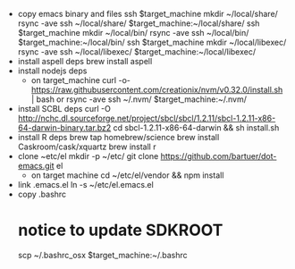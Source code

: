 * copy emacs binary and files
  ssh $target_machine mkdir ~/local/share/
  rsync -ave ssh ~/local/share/ $target_machine:~/local/share/
  ssh $target_machine mkdir ~/local/bin/
  rsync -ave ssh ~/local/bin/ $target_machine:~/local/bin/
  ssh $target_machine mkdir ~/local/libexec/
  rsync -ave ssh ~/local/libexec/ $target_machine:~/local/libexec/
* install aspell deps
  brew install aspell
* install nodejs deps
  - on target_machine
    curl -o- https://raw.githubusercontent.com/creationix/nvm/v0.32.0/install.sh | bash
    or rsync -ave ssh ~/.nvm/ $target_machine:~/.nvm/
* install SCBL deps
  curl -O http://nchc.dl.sourceforge.net/project/sbcl/sbcl/1.2.11/sbcl-1.2.11-x86-64-darwin-binary.tar.bz2
  cd sbcl-1.2.11-x86-64-darwin && sh install.sh
* install R deps
  brew tap homebrew/science
  brew install Caskroom/cask/xquartz
  brew install r  
* clone ~etc/el
  mkdir -p ~/etc/
  git clone https://github.com/bartuer/dot-emacs.git el
  - on target machine
    cd ~/etc/el/vendor && npm install
* link .emacs.el
  ln -s ~/etc/el.emacs.el
* copy .bashrc
  # notice to update SDKROOT
  scp ~/.bashrc_osx $target_machine:~/.bashrc
